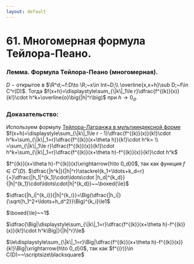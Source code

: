 ```yaml
---
layout: default
---
```

# 61. Многомерная формула Тейлора-Пеано.

### Лемма. Формула Тейлора-Пеано (многомерная).
$D~-~$открытое в $\R^d;~f:D\to \R;~x\in Int~D;\\
\overline{x,x+h}\sub D;~f\in C^r(D)$.
Тогда $f(x+h)=\displaystyle\sum_{\|k\|_1\le r}\dfrac{f^{(k)}(x)}{k!}\cdot h^k+\overline{o}\big(|h|^r\big)$ при $h\to0_d$.

### Доказательство:
Используем формулу [Тейлора-Лагранжа в мультииндексной форме](sem2/notes/analysis/exam/60.md)
$f(x+h)=\displaystyle\sum_{\|k\|_1\le r - 1}\dfrac{f^{(k)}(x)}{k!}\cdot h^k+\sum_{\|k\|_1=r}\dfrac{f^{(k)}(x+\theta h)}{k!}\cdot h^k=
\\
=\sum_{\|k\|_1\le r}\dfrac{f^{(k)}(x)}{k!}\cdot h^k+\sum_{\|k\|_1=r}\dfrac{f^{(k)}(x+\theta h)-f^{(k)}(x)}{k!}\cdot h^k$

$f^{(k)}(x+\theta h)-f^{(k)}(x)\xrightarrow{h\to 0_d}0$, так как функция $f\in C^r(D)$.
$\dfrac{|h^k|}{|h|^r}\stackrel{k_1+\ldots+k_d=r}{=}\dfrac{|h_1|^{k_1}\cdot\ldots\cdot |h_d|^{k_d}}{|h|^{k_1}\cdot\ldots\cdot|h|^{k_d}}~~\boxed{\le}$

$\dfrac{|h_i|^{k_i}}{|h|^{k_i}}=\Big(\dfrac{|h_i|}{\sqrt{h_1^2+\ldots+h_d^2}}\Big)^{k_i}\le1$

$\boxed{\le}~~1$

$\dfrac{\Big|\displaystyle\sum_{\|k\|_1=r}\dfrac{f^{(k)}(x+\theta h)-f^{(k)}(x)}{k!}\cdot h^k\Big|}{|h|^r}\le$

$\le\displaystyle\sum_{\|k\|_1=r}\Big|\dfrac{f^{(k)}(x+\theta h)-f^{(k)}(x)}{k!}\Big|\xrightarrow{h\to 0_d}0$, так как $f^{(r)}\in C(D)~~\scriptsize\blacksquare$